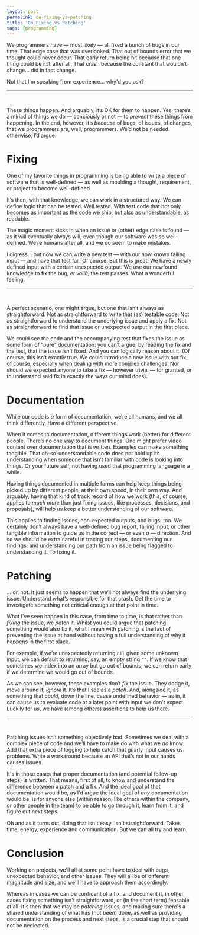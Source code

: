 ```yaml
---
layout: post
permalink: on-fixing-vs-patching
title: 'On Fixing vs Patching'
tags: [programming]
---
```


We programmers have — most likely — all fixed a bunch of bugs in our time. That edge case that was overlooked. That out of bounds error that we thought could never occur. That early return being hit because that one thing could be `nil` after all. That crash because the constant that wouldn’t change... did in fact change.

Not that I'm speaking from experience... why'd you ask?

---
<br />

These things happen. And arguably, it’s OK for them to happen. Yes, there’s a miriad of things we do — conciously or not — to _prevent_ these things from happening. In the end, however, it’s _because_ of bugs, of issues, of changes, that we programmers are, well, programmers. We’d not be needed otherwise, I’d argue.

# Fixing

One of my favorite things in programming is being able to write a piece of software that is well-defined — as well as moulding a thought, requirement, or project to become well-defined.

It’s then, with that knowledge, we can work in a structured way. We can define logic that can be tested. Well tested. With test code that not only becomes as important as the code we ship, but also as understandable, as readable.

The magic moment kicks in when an issue or (other) edge case is found — as it will eventually always will, even though our software was so well-defined. We’re humans after all, and we do seem to make mistakes.

I digress... but now we can write a new test — with our now known failing input — and have that test fail. Of course. But this is great! We have a newly defined input with a certain unexpected output. We use our newfound knowledge to fix the bug, _et voilà_, the test passes. What a wonderful feeling.

---
<br />

A perfect scenario, one might argue, but one that isn’t always as straightforward. Not as straightforward to write that (as) testable code. Not as straightforward to understand the underlying issue and apply a fix. Not as straightforward to find that issue or unexpected output in the first place.

We could see the code and the accompanying test that fixes the issue as some form of “pure” documentation: you can’t argue, by reading the fix and the test, that the issue _isn’t_ fixed. And you can logically reason about it. (Of course, this isn’t exactly true. We could introduce a new issue with our fix, of course, especially when dealing with more complex challenges. Nor should we expected anyone to take a fix — however trivial — for granted, or to understand said fix in exactly the ways our mind does).

# Documentation

While our code is _a_ form of documentation, we’re all humans, and we all think differently. Have a different perspective.

When it comes to documentation, different things work (better) for different people. There’s no one way to document things. One might prefer video content over documentation that is written. Examples can make something tangible. That oh-so-understandable code does not hold up its understanding when someone that isn’t familiar with code is looking into things. Or your future self, not having used that programming language in a while.

Having things documented in multiple forms can help keep things being picked up by different people, at their own speed, in their own way. And arguably, having that kind of track record of how we work (this, of course, applies to _much more_ than just fixing issues, like processes, decisions, and proposals), will help us keep a better understanding of our software.

This applies to finding issues, non-expected outputs, and bugs, too. We certainly don’t always have a well-defined bug report, failing input, or other tangible information to guide us in the correct — or even _a_ — direction. And so we should be extra careful in tracing our steps, documenting our findings, and understanding our path from an issue being flagged to understanding it. To fixing it.

# Patching

... or, not. It just seems to happen that we’ll not always find the underlying issue. Understand what’s responsible for that crash. Get the time to investigate something not criticial enough at that point in time.

What I’ve seen happen in this case, from time to time, is that rather than _fixing_ the issue, we _patch_ it. Whilst you could argue that patching something would also fix it, what I mean with patching is the fact of preventing the issue at hand without having a full understanding of why it happens in the first place.

For example, if we’re unexpectedly returning `nil` given some unknown input, we can default to returning, say, an empty string `””`. If we know that sometimes we index into an array but go out of bounds, we can return early if we determine we would go out of bounds.

As we can see, however, these examples don’t _fix_ the issue. They dodge it, move around it, _ignore_ it. It’s that I see as a _patch_. And, alongside it, as something that _could_, down the line, cause undefined behavior — as in, it can cause us to evaluate code at a later point with input we don’t expect. Luckily for us, we have (among others) [assertions](/but-that-should-work) to help us there.

---
<br />

Patching issues isn’t something objectively bad. Sometimes we deal with a complex piece of code and we’ll have to make do with what we _do_ know. Add that extra piece of logging to help catch that gnarly input causes us problems. Write a workaround because an API that’s not in our hands causes issues.

It's in those cases that proper documentation (and potential follow-up steps) is written. That means, first of all, to know and understand the difference between a patch and a fix. And the ideal goal of that documentation would be, as I'd argue the ideal goal of _any_ documentation would be, is for anyone else (within reason, like others within the company, or other people in the team) to be able to go through it, learn from it, and figure out next steps.

Oh and as it turns out, doing that isn't easy. Isn't straightforward. Takes time, energy, experience and communication. But we can all try and learn.

# Conclusion

Working on projects, we'll all at some point have to deal with bugs, unexpected behavior, and other issues. They will all be of different magnitude and size, and we'll have to approach them accordingly.

Whereas in cases we can be confident of a fix, and document it, in other cases fixing something isn't straightforward, or (in the short term) feasable at all. It's then that we may be _patching_ issues, and making sure there's a shared understanding of what has (not been) done, as well as providing documentation on the process and next steps, is a crucial step that should not be neglected.
